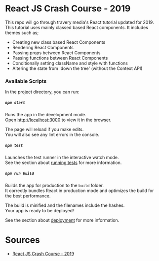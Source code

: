 # React JS Crash Course - 2019
This repo will go through travery media's React tutorial updated for 2019. This tutorial uses mainly classed based React components. It includes themes such as;
- Creating new class based React Components
- Rendering React Components
- Passing props between React Components
- Passing functions between React Components
- Conditionally setting className and style with functions
- Altering the state from 'down the tree' (without the Context API)

### Available Scripts

In the project directory, you can run:

##### `npm start`

Runs the app in the development mode.<br>
Open [http://localhost:3000](http://localhost:3000) to view it in the browser.

The page will reload if you make edits.<br>
You will also see any lint errors in the console.

##### `npm test`

Launches the test runner in the interactive watch mode.<br>
See the section about [running tests](https://facebook.github.io/create-react-app/docs/running-tests) for more information.

##### `npm run build`

Builds the app for production to the `build` folder.<br>
It correctly bundles React in production mode and optimizes the build for the best performance.

The build is minified and the filenames include the hashes.<br>
Your app is ready to be deployed!

See the section about [deployment](https://facebook.github.io/create-react-app/docs/deployment) for more information.

# Sources
- [React JS Crash Course - 2019](https://www.youtube.com/watch?v=sBws8MSXN7A)